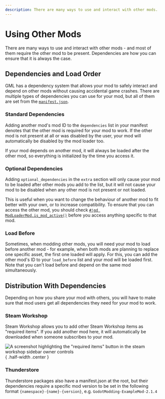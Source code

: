 ```yaml
---
description: There are many ways to use and interact with other mods.
---
```


# Using Other Mods

There are many ways to use and interact with other mods - and most of them require the other mod to be present.
Dependencies are how you can ensure that it is always the case.

## Dependencies and Load Order

GML has a dependency system that allows your mod to safely interact and depend on other mods without causing
accidental game crashes. There are multiple types of dependencies you can use for your mod, but all of them are
set from the [`manifest.json`](mod_files.md#manifestjson).

### Standard Dependencies

Adding another mod's mod ID to the `dependencies` list in your manifest denotes that the other mod is 
required for your mod to work. If the other mod is not present at all or was disabled by the user, your 
mod will automatically be disabled by the mod loader too. 

If your mod depends on another mod, it will always be loaded after the other mod, so everything is initialized by the
time you access it.

### Optional Dependencies

Adding `optional_dependencies` in the `extra` section will only cause your mod to be loaded after other 
mods you add to the list, but it will not cause your mod to be disabled when any other mod is 
not present or not loaded. 

This is useful when you want to change the behaviour of another mod to fit better with your own, or to increase 
compatibility. To ensure that you can access the other mod, you should check 
[`#!gd ModLoaderMod.is_mod_active()`](../../api/mod_loader_mod.md#method-is_mod_active) before you access 
anything specific to that mod.

### Load Before

Sometimes, when modding other mods, you will need your mod to load before another mod - for example, when both mods
are planning to replace one specific asset, the first one loaded will apply. For this, you can add the other mod's ID
to your `load_before` list and your mod will be loaded first. Note that you can't load before and depend on the same
mod simultaneously.

## Distribution With Dependencies

Depending on how you share your mod with others, you will have to make sure that mod users get all dependencies they
need for your mod to work.

### Steam Workshop

Steam Workshop allows you to add other Steam Workshop items as "required items". If you add another mod here,
it will automatically be downloaded when someone subscribes to your mod.

![A screenshot highlighting the "required items" button in the steam workshop sidebar owner controls](_media/dependencies_steam_workshop.png) 
{ .half-width .center }

### Thunderstore

Thunderstore packages also have a manifest.json at the root, but their dependencies require a specific mod 
version to be set in the following format `{namespace}-{name}-{version}`, e.g. `GodotModding-ExampleMod-2.1.4`
